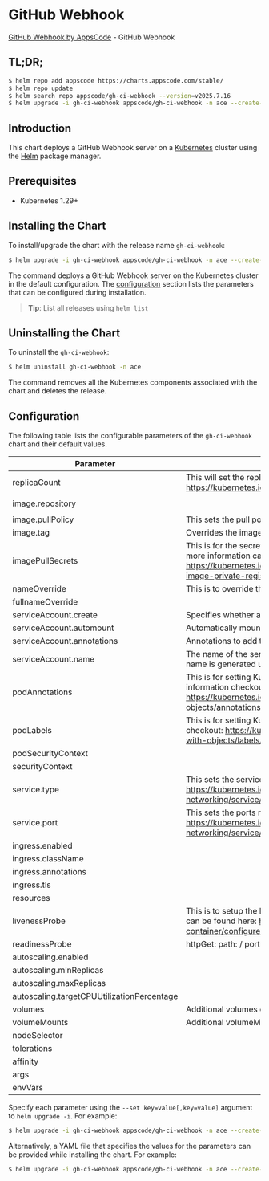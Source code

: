 # GitHub Webhook

[GitHub Webhook by AppsCode](https://github.com/appscode-cloud) - GitHub Webhook

## TL;DR;

```bash
$ helm repo add appscode https://charts.appscode.com/stable/
$ helm repo update
$ helm search repo appscode/gh-ci-webhook --version=v2025.7.16
$ helm upgrade -i gh-ci-webhook appscode/gh-ci-webhook -n ace --create-namespace --version=v2025.7.16
```

## Introduction

This chart deploys a GitHub Webhook server on a [Kubernetes](http://kubernetes.io) cluster using the [Helm](https://helm.sh) package manager.

## Prerequisites

- Kubernetes 1.29+

## Installing the Chart

To install/upgrade the chart with the release name `gh-ci-webhook`:

```bash
$ helm upgrade -i gh-ci-webhook appscode/gh-ci-webhook -n ace --create-namespace --version=v2025.7.16
```

The command deploys a GitHub Webhook server on the Kubernetes cluster in the default configuration. The [configuration](#configuration) section lists the parameters that can be configured during installation.

> **Tip**: List all releases using `helm list`

## Uninstalling the Chart

To uninstall the `gh-ci-webhook`:

```bash
$ helm uninstall gh-ci-webhook -n ace
```

The command removes all the Kubernetes components associated with the chart and deletes the release.

## Configuration

The following table lists the configurable parameters of the `gh-ci-webhook` chart and their default values.

|                 Parameter                  |                                                                                           Description                                                                                            |                   Default                   |
|--------------------------------------------|--------------------------------------------------------------------------------------------------------------------------------------------------------------------------------------------------|---------------------------------------------|
| replicaCount                               | This will set the replicaset count more information can be found here: https://kubernetes.io/docs/concepts/workloads/controllers/replicaset/                                                     | <code>1</code>                              |
| image.repository                           |                                                                                                                                                                                                  | <code>ghcr.io/appscode/gh-ci-webhook</code> |
| image.pullPolicy                           | This sets the pull policy for images.                                                                                                                                                            | <code>IfNotPresent</code>                   |
| image.tag                                  | Overrides the image tag whose default is the chart appVersion.                                                                                                                                   | <code>""</code>                             |
| imagePullSecrets                           | This is for the secrets for pulling an image from a private repository more information can be found here: https://kubernetes.io/docs/tasks/configure-pod-container/pull-image-private-registry/ | <code>[]</code>                             |
| nameOverride                               | This is to override the chart name.                                                                                                                                                              | <code>""</code>                             |
| fullnameOverride                           |                                                                                                                                                                                                  | <code>""</code>                             |
| serviceAccount.create                      | Specifies whether a service account should be created                                                                                                                                            | <code>true</code>                           |
| serviceAccount.automount                   | Automatically mount a ServiceAccount's API credentials?                                                                                                                                          | <code>true</code>                           |
| serviceAccount.annotations                 | Annotations to add to the service account                                                                                                                                                        | <code>{}</code>                             |
| serviceAccount.name                        | The name of the service account to use. If not set and create is true, a name is generated using the fullname template                                                                           | <code>""</code>                             |
| podAnnotations                             | This is for setting Kubernetes Annotations to a Pod. For more information checkout: https://kubernetes.io/docs/concepts/overview/working-with-objects/annotations/                               | <code>{}</code>                             |
| podLabels                                  | This is for setting Kubernetes Labels to a Pod. For more information checkout: https://kubernetes.io/docs/concepts/overview/working-with-objects/labels/                                         | <code>{}</code>                             |
| podSecurityContext                         |                                                                                                                                                                                                  | <code>{}</code>                             |
| securityContext                            |                                                                                                                                                                                                  | <code>{}</code>                             |
| service.type                               | This sets the service type more information can be found here: https://kubernetes.io/docs/concepts/services-networking/service/#publishing-services-service-types                                | <code>ClusterIP</code>                      |
| service.port                               | This sets the ports more information can be found here: https://kubernetes.io/docs/concepts/services-networking/service/#field-spec-ports                                                        | <code>80</code>                             |
| ingress.enabled                            |                                                                                                                                                                                                  | <code>false</code>                          |
| ingress.className                          |                                                                                                                                                                                                  | <code>""</code>                             |
| ingress.annotations                        |                                                                                                                                                                                                  | <code>{}</code>                             |
| ingress.tls                                |                                                                                                                                                                                                  | <code>[]</code>                             |
| resources                                  |                                                                                                                                                                                                  | <code>{}</code>                             |
| livenessProbe                              | This is to setup the liveness and readiness probes more information can be found here: https://kubernetes.io/docs/tasks/configure-pod-container/configure-liveness-readiness-startup-probes/     | <code>{}</code>                             |
| readinessProbe                             | httpGet: path: / port: http                                                                                                                                                                      | <code>{}</code>                             |
| autoscaling.enabled                        |                                                                                                                                                                                                  | <code>false</code>                          |
| autoscaling.minReplicas                    |                                                                                                                                                                                                  | <code>1</code>                              |
| autoscaling.maxReplicas                    |                                                                                                                                                                                                  | <code>100</code>                            |
| autoscaling.targetCPUUtilizationPercentage |                                                                                                                                                                                                  | <code>80</code>                             |
| volumes                                    | Additional volumes on the output Deployment definition.                                                                                                                                          | <code>[]</code>                             |
| volumeMounts                               | Additional volumeMounts on the output Deployment definition.                                                                                                                                     | <code>[]</code>                             |
| nodeSelector                               |                                                                                                                                                                                                  | <code>{}</code>                             |
| tolerations                                |                                                                                                                                                                                                  | <code>[]</code>                             |
| affinity                                   |                                                                                                                                                                                                  | <code>{}</code>                             |
| args                                       |                                                                                                                                                                                                  | <code>[]</code>                             |
| envVars                                    |                                                                                                                                                                                                  | <code>{}</code>                             |


Specify each parameter using the `--set key=value[,key=value]` argument to `helm upgrade -i`. For example:

```bash
$ helm upgrade -i gh-ci-webhook appscode/gh-ci-webhook -n ace --create-namespace --version=v2025.7.16 --set replicaCount=1
```

Alternatively, a YAML file that specifies the values for the parameters can be provided while
installing the chart. For example:

```bash
$ helm upgrade -i gh-ci-webhook appscode/gh-ci-webhook -n ace --create-namespace --version=v2025.7.16 --values values.yaml
```

